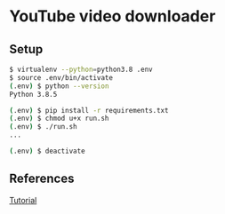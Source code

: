 # YouTube video downloader

## Setup

```bash
$ virtualenv --python=python3.8 .env
$ source .env/bin/activate
(.env) $ python --version
Python 3.8.5

(.env) $ pip install -r requirements.txt
(.env) $ chmod u+x run.sh
(.env) $ ./run.sh
...

(.env) $ deactivate
```

## References

[Tutorial](https://www.freecodecamp.org/news/python-program-to-download-youtube-videos/)